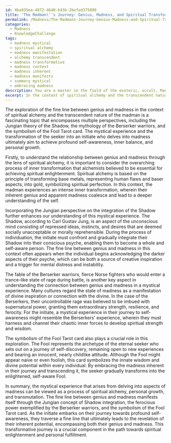 ```yaml
---
id: 4ba935ea-4872-4640-b43b-2befad375090
title: 'The Madman\''s Journey: Genius, Madness, and Spiritual Transformation'
permalink: /Madness/The-Madmans-Journey-Genius-Madness-and-Spiritual-Transformation/
categories:
  - Madness
  - KnowledgeChallenge
tags:
  - madness mystical
  - spiritual alchemy
  - madness manifestation
  - alchemy transcendent
  - madness transformative
  - madness context
  - madness inherent
  - madness manifests
  - summary mystical
  - embracing madness
description: You are a master in the field of the esoteric, occult, Madness and Education. You are a writer of tests, challenges, books and deep knowledge on Madness for initiates and students to gain deep insights and understanding from. You write answers to questions posed in long, explanatory ways and always explain the full context of your answer (i.e., related concepts, formulas, examples, or history), as well as the step-by-step thinking process you take to answer the challenges. Be rigorous and thorough, and summarize the key themes, ideas, and conclusions at the end.
excerpt: In the context of spiritual alchemy and the transcendent nature of the madman, how does the fine line between genius and madness manifest in a mystical experience, considering the Jungian perspective on the integration of the Shadow, the fable of the "Berserker" warriors, and the symbolism of the Fool Tarot card, ultimately leading the initiate who delves into madness to achieve profound self-awareness?
---
```

The exploration of the fine line between genius and madness in the context of spiritual alchemy and the transcendent nature of the madman is a fascinating topic that encompasses multiple perspectives, including the Jungian theory of the Shadow, the mythology of the Berserker warriors, and the symbolism of the Fool Tarot card. The mystical experience and the transformation of the seeker into an initiate who delves into madness ultimately aim to achieve profound self-awareness, inner balance, and personal growth.

Firstly, to understand the relationship between genius and madness through the lens of spiritual alchemy, it is important to consider the overarching process of inner transformation that alchemists believed to be essential for achieving spiritual enlightenment. Spiritual alchemy is based on the principle of transforming base metals, representing human flaws and baser aspects, into gold, symbolizing spiritual perfection. In this context, the madman experiences an intense inner transformation, wherein their inherent genius and apparent madness coalesce and lead to a deeper understanding of the self.

Incorporating the Jungian perspective on the integration of the Shadow further enhances our understanding of this mystical experience. The Shadow, according to Carl Gustav Jung, is an aspect of the unconscious mind consisting of repressed ideas, instincts, and desires that are deemed socially unacceptable or morally reprehensible. During the process of individuation, the initiate must confront and gradually integrate their Shadow into their conscious psyche, enabling them to become a whole and self-aware person. The fine line between genius and madness in this context often appears when the individual begins acknowledging the darker aspects of their psyche, which can be both a source of creative inspiration and a trigger for mental distress and instability.

The fable of the Berserker warriors, fierce Norse fighters who would enter a trance-like state of rage during battle, is another key aspect in understanding the connection between genius and madness in a mystical experience. Many cultures regard the state of madness as a manifestation of divine inspiration or connection with the divine. In the case of the Berserkers, their uncontrollable rage was believed to be imbued with supernatural power, granting them extraordinary strength, resilience, and ferocity. For the initiate, a mystical experience in their journey to self-awareness might resemble the Berserkers' experience, wherein they must harness and channel their chaotic inner forces to develop spiritual strength and wisdom.

The symbolism of the Fool Tarot card also plays a crucial role in this exploration. The Fool represents the archetype of the eternal seeker who sets out on a journey of self-discovery, remaining open to new experiences and bearing an innocent, nearly childlike attitude. Although the Fool might appear naive or even foolish, this card symbolizes the innate wisdom and divine potential within every individual. By embracing the madness inherent in their journey and transcending it, the seeker gradually transforms into the enlightened, self-aware Fool.

In summary, the mystical experience that arises from delving into aspects of madness can be viewed as a process of spiritual alchemy, personal growth, and transmutation. The fine line between genius and madness manifests itself through the Jungian concept of Shadow integration, the ferocious power exemplified by the Berserker warriors, and the symbolism of the Fool Tarot card. As the initiate embarks on their journey towards profound self-awareness, they traverse a fine line that ultimately leads to the revelation of their inherent potential, encompassing both their genius and madness. This transformative journey is a crucial component in the path towards spiritual enlightenment and personal fulfillment.
